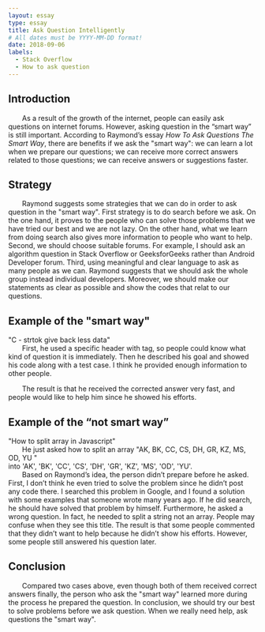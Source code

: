 ```yaml
---
layout: essay
type: essay
title: Ask Question Intelligently
# All dates must be YYYY-MM-DD format!
date: 2018-09-06
labels:
  - Stack Overflow
  - How to ask question
---
```


<h2>Introduction  </h2>
<div style="text-indent:2em">
As a result of the growth of the internet, people can easily ask questions on internet forums.  However, 
asking question in the “smart way” is still important. According to Raymond’s essay <i>How To Ask Questions The
Smart Way</i>, there are benefits if we ask the "smart way": we can learn a lot when we prepare our questions;
	we can receive more correct answers related to those questions; we can receive
answers or suggestions faster. 
</div>
<h2>Strategy  </h2>
<div style="text-indent:2em">
Raymond suggests some strategies that we can do in order to ask question in the "smart way". First
  strategy is to do search before we ask. On the one hand, it proves to the people who can solve
  those problems that we have tried our best and we are not lazy. On the other hand, what we learn
  from doing search also gives more information to people who want to help.
Second, we should choose suitable forums. For example, I should ask an algorithm question in Stack Overflow 
or GeeksforGeeks rather than Android Developer forum.   
Third, using meaningful and clear language to ask as many people as we can. Raymond suggests that we 
should ask the whole group instead individual developers. Moreover, we should make our statements as clear
as possible and show the codes that relat to our questions. 
</div>
<h2>Example of the "smart way"  </h2>
<div>"C - strtok give back less data"  </div>
<div style="text-indent:2em">
First, he used a specific header with tag, so people could know what kind of question it is immediately. 
Then he described his goal and showed his code along with a test case. I think he provided enough information
to other people.  

The result is that he received the corrected answer very fast, and people would like to help him since he showed his efforts.
</div>

<h2>Example of the “not smart way” </h2>
<div>"How to split array in Javascript" </div>
<div style="text-indent:2em">
	He just asked how to split an array "AK, BK, CC, CS, DH, GR, KZ, MS, OD, YU "</div> 
<div> into 'AK', 'BK', 'CC', 'CS', 'DH', 'GR', 'KZ', 'MS', 'OD', 'YU'.</div>

<div style="text-indent:2em">
Based on Raymond’s idea, the person didn’t prepare before he asked.
First, I don’t think he even tried to solve the problem since he didn’t post any code there. I searched this problem in Google, and I found a solution with some examples that someone wrote many years ago. If he did search, he should have solved that problem by himself. Furthermore, he asked a wrong question. In fact, he needed to split a string not an array. People may confuse when they see this title. 
The result is that some people commented that they didn’t want to help because he didn’t show his efforts. However, some people still answered his question later. 
</div>
<h2>Conclusion </h2>
<div style="text-indent:2em">
	Compared two cases above, even though both of them received correct answers finally, the person who ask the "smart way" learned more during the process he prepared the question. In conclusion, we should try our best to solve problems before we ask question. When we really need help, ask questions the "smart way".
	
</div>
